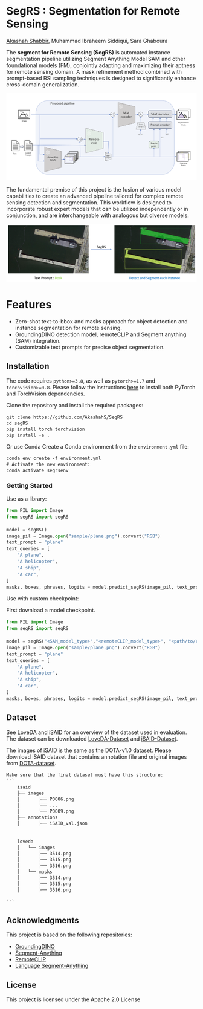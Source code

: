 # SegRS : Segmentation for Remote Sensing

[Akashah Shabbir](https://akashahs.github.io/), Muhammad Ibraheem Siddiqui, Sara Ghaboura

The **segment for Remote Sensing (SegRS)** is automated instance segmentation pipeline utilizing Segment Anything Model SAM and other foundational models (FM), conjointly adapting and maximizing their aptness for remote sensing domain. A mask refinement method combined with prompt-based RSI sampling techniques is designed to significantly enhance cross-domain generalization.

![segRS design](assets/segRS_design.png?raw=true)

The fundamental premise of this project is the fusion of various model capabilities to create an advanced pipeline tailored for complex remote sensing detection and segmentation. This workflow is designed to incorporate robust expert models that can be utilized independently or in conjunction, and are interchangeable with analogous but diverse models.

![segRS design](assets/segRS_example.png?raw=true)

# Features

- Zero-shot text-to-bbox and masks approach for object detection and instance segmentation for remote sensing.
- GroundingDINO detection model, remoteCLIP and Segment anything (SAM) integration.
- Customizable text prompts for precise object segmentation.

## Installation

The code requires `python>=3.8`, as well as `pytorch>=1.7` and `torchvision>=0.8`. Please follow the instructions [here](https://pytorch.org/get-started/locally/) to install both PyTorch and TorchVision dependencies.

Clone the repository and install the required packages:

```
git clone https://github.com/AkashahS/SegRS
cd segRS
pip install torch torchvision
pip install -e .
```
Or use Conda
Create a Conda environment from the `environment.yml` file:
```
conda env create -f environment.yml
# Activate the new environment:
conda activate segrsenv
```

### Getting Started

Use as a library:

```python
from PIL import Image
from segRS import segRS

model = segRS()
image_pil = Image.open("sample/plane.png").convert("RGB")
text_prompt = "plane"
text_queries = [
    "A plane", 
    "A helicopter", 
    "A ship", 
    "A car",
]
masks, boxes, phrases, logits = model.predict_segRS(image_pil, text_prompt,text_queries)
```

Use with custom checkpoint:

First download a model checkpoint. 

```python
from PIL import Image
from segRS import segRS

model = segRS("<SAM_model_type>","<remoteCLIP_model_type>", "<path/to/checkpoint>")
image_pil = Image.open("sample/plane.png").convert("RGB")
text_prompt = "plane"
text_queries = [
    "A plane", 
    "A helicopter", 
    "A ship", 
    "A car",
]
masks, boxes, phrases, logits = model.predict_segRS(image_pil, text_prompt,text_queries)
```
## Dataset

See [LoveDA](https://github.com/Junjue-Wang/LoveDA) and [iSAID](https://github.com/CAPTAIN-WHU/iSAID_Devkit) for an overview of the dataset used in evaluation. The dataset can be downloaded [LoveDA-Dataset](https://zenodo.org/records/5706578) and [iSAID-Dataset](https://captain-whu.github.io/iSAID/dataset.html). 

The images of iSAID is the same as the DOTA-v1.0 dataset. Please download iSAID dataset that contains annotation file and original images from [DOTA-dataset](https://captain-whu.github.io/DOTA/index.html). 

    Make sure that the final dataset must have this structure:
    ```
        isaid
        ├── images
        │       ├── P0006.png
        │       └── ...
        │       └── P0009.png
        ├── annotations
        │       ├── iSAID_val.json
        
        
        loveda
        │   └── images
        │       ├── 3514.png
        │       ├── 3515.png
        │       ├── 3516.png
        │   └── masks
        │       ├── 3514.png
        │       ├── 3515.png
        │       ├── 3516.png
        
    ```

## Acknowledgments

This project is based on the following repositories:

- [GroundingDINO](https://github.com/IDEA-Research/GroundingDINO)
- [Segment-Anything](https://github.com/facebookresearch/segment-anything)
- [RemoteCLIP](https://github.com/ChenDelong1999/RemoteCLIP)
- [Language Segment-Anything](https://github.com/luca-medeiros/lang-segment-anything)

## License

This project is licensed under the Apache 2.0 License
